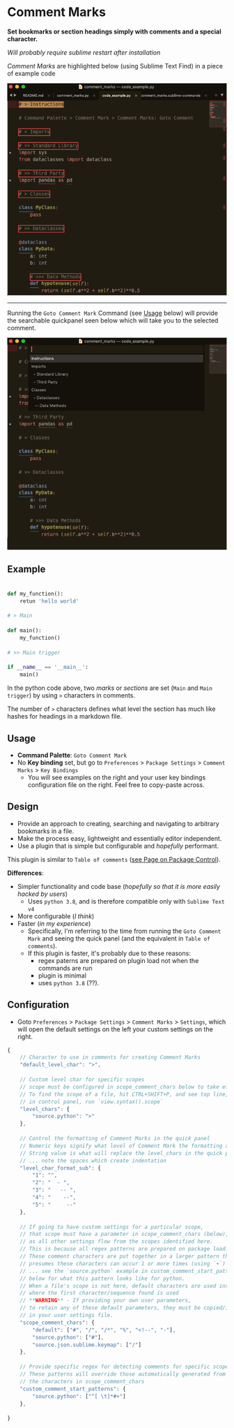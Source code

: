 # Comment Marks

**Set bookmarks or section headings simply with comments and a special character.**

_Will probably require sublime restart after installation_

_Comment Marks_ are highlighted below (using Sublime Text Find) in a piece of example code

![example code](./misc/code_example_shot.png "Optional title")

---

Running the `Goto Comment Mark` Command (see [Usage](#usage) below) will provide the searchable quickpanel seen below which will take you to the selected comment.

![Quick Panel Search](./misc/quick_panel_shot.png "Optional title")

## Example

```python

def my_function():
	retun 'hello world'

# > Main

def main():
	my_function()

# >> Main trigger

if __name__ == '__main__':
	main()
```


In the python code above, two _marks_ or _sections_ are set (`Main` and `Main trigger`) by using `>` characters in comments.

The number of `>` characters defines what level the section has much like hashes for headings in a markdown file.

## Usage

* **Command Palette**: `Goto Comment Mark`
* No **Key binding** set, but go to `Preferences` > `Package Settings` > `Comment Marks` > `Key Bindings`
	* You will see examples on the right and your user key bindings configuration file on the right.  Feel free to copy-paste across.


## Design

* Provide an approach to creating, searching and navigating to arbitrary bookmarks in a file.
* Make the process easy, lightweight and essentially editor independent.
* Use a plugin that is simple but configurable and _hopefully_ performant.

This plugin is similar to `Table of comments` ([see Page on Package Control](https://packagecontrol.io/packages/Table%20of%20comments)).

**Differences**:

* Simpler functionality and code base (_hopefully so that it is more easily hacked by users_)
	- Uses `python 3.8`, and is therefore compatible only with `Sublime Text v4`
* More configurable (_I think_)
* Faster (_in my experience_)
	- Specifically, I'm referring to the time from running the `Goto Comment Mark` and seeing the quick panel (and the equivalent in `Table of comments`).
	- If this plugin is faster, it's probably due to these reasons:
		+ regex paterns are prepared on plugin load not when the commands are run
		+ plugin is minimal
		+ uses `python 3.8` (??).


## Configuration

* Goto `Preferences` > `Package Settings` > `Comment Marks` > `Settings`, which will open the default settings on the left your custom settings on the right.

```javascript
{
    // Character to use in comments for creating Comment Marks
    "default_level_char": ">",

    // Custom level char for specific scopes
    // scope must be configured in scope_comment_chars below to take effect
    // To find the scope of a file, hit CTRL+SHIFT+P, and see top line, or
    // in control panel, run `view.syntax().scope`
    "level_chars": {
        "source.python": ">"
    },

    // Control the formatting of Comment Marks in the quick panel
    // Numeric keys signify what level of Comment Mark the formatting applies to
    // String value is what will replace the level_chars in the quick panel ...
    // ... note the spaces which create indentation
    "level_char_format_sub": {
        "1": "",
        "2": "  - ",
        "3": "   -- ",
        "4": "    --",
        "5": "     --"
    },

    // If going to have custom settings for a particular scope,
    // that scope must have a parameter in scope_comment_chars (below),
    // as all other settings flow from the scopes identified here.
    // This is because all regex patterns are prepared on package load.
    // These comment characters are put together in a larger pattern that
    // presumes these characters can occur 1 or more times (using `+`) ...
    // ... see the `source.python` example in custom_comment_start_patterns
    // below for what this pattern looks like for python.
    // When a file's scope is not here, default characters are used instead
    // where the first character/sequence found is used
    // **WARNING** - If providing your own user parameters,
    // to retain any of these default parameters, they must be copied/included
    // in your user settings file.
    "scope_comment_chars": {
        "default": ["#", "/", "/*", "%", "<!--", "-"],
        "source.python": ["#"],
        "source.json.sublime.keymap": ["/"]
    },

    // Provide specific regex for detecting comments for specific scopes
    // These patterns will override those automatically generated from
    // the characters in scope_comment_chars
    "custom_comment_start_patterns": {
        "source.python": ["^[ \t]*#+"]
    },

}

```
